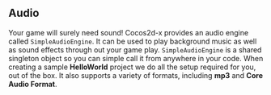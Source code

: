## Audio
Your game will surely need sound! Cocos2d-x provides an audio engine called
`SimpleAudioEngine`. It can be used to play background music as well as sound effects through out your game play. `SimpleAudioEngine` is a shared singleton object so you can simple call it from anywhere in your code. When creating a sample __HelloWorld__ project we do all the setup required for you, out of the box. It also supports a variety of formats, including __mp3__
and __Core Audio Format__.
